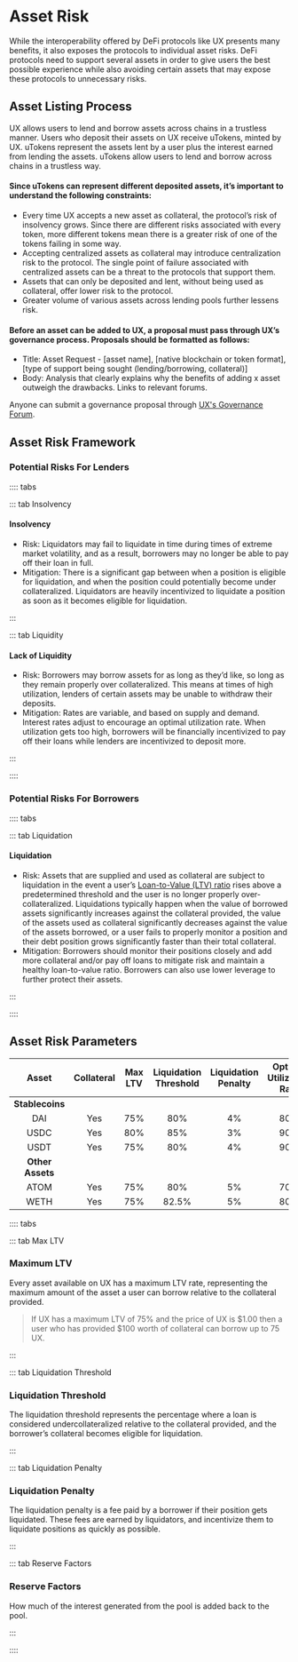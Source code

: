 # Asset Risk

While the interoperability offered by DeFi protocols like UX presents many benefits, it also exposes the protocols to individual asset risks. DeFi protocols need to support several assets in order to give users the best possible experience while also avoiding certain assets that may expose these protocols to unnecessary risks.

## Asset Listing Process

UX allows users to lend and borrow assets across chains in a trustless manner. Users who deposit their assets on UX receive uTokens, minted by UX. uTokens represent the assets lent by a user plus the interest earned from lending the assets. uTokens allow users to lend and borrow across chains in a trustless way.

#### Since uTokens can represent different deposited assets, it’s important to understand the following constraints:

* Every time UX accepts a new asset as collateral, the protocol’s risk of insolvency grows. Since there are different risks associated with every token, more different tokens mean there is a greater risk of one of the tokens failing in some way.
* Accepting centralized assets as collateral may introduce centralization risk to the protocol. The single point of failure associated with centralized assets can be a threat to the protocols that support them.
* Assets that can only be deposited and lent, without being used as collateral, offer lower risk to the protocol.
* Greater volume of various assets across lending pools further lessens risk.

#### Before an asset can be added to UX, a proposal must pass through UX’s governance process. Proposals should be formatted as follows:

* Title: Asset Request - \[asset name], \[native blockchain or token format], \[type of support being sought (lending/borrowing, collateral)]
* Body: Analysis that clearly explains why the benefits of adding x asset outweigh the drawbacks. Links to relevant forums.

Anyone can submit a governance proposal through [UX's Governance Forum](https://commonwealth.im/umee/).

## Asset Risk Framework

### Potential Risks For Lenders

:::: tabs

::: tab Insolvency

#### Insolvency

* Risk: Liquidators may fail to liquidate in time during times of extreme market volatility, and as a result, borrowers may no longer be able to pay off their loan in full.
* Mitigation: There is a significant gap between when a position is eligible for liquidation, and when the position could potentially become under collateralized. Liquidators are heavily incentivized to liquidate a position as soon as it becomes eligible for liquidation.

:::

::: tab Liquidity

#### Lack of Liquidity

* Risk: Borrowers may borrow assets for as long as they’d like, so long as they remain properly over collateralized. This means at times of high utilization, lenders of certain assets may be unable to withdraw their deposits.
* Mitigation: Rates are variable, and based on supply and demand. Interest rates adjust to encourage an optimal utilization rate. When utilization gets too high, borrowers will be financially incentivized to pay off their loans while lenders are incentivized to deposit more.

:::

::::

### Potential Risks For Borrowers

:::: tabs

::: tab Liquidation

#### Liquidation

* Risk: Assets that are supplied and used as collateral are subject to liquidation in the event a user’s [Loan-to-Value (LTV) ratio](/users/blockchain-basics/what-is-defi.md#lending-and-borrowing-in-defi) rises above a predetermined threshold and the user is no longer properly over-collateralized. Liquidations typically happen when the value of borrowed assets significantly increases against the collateral provided, the value of the assets used as collateral significantly decreases against the value of the assets borrowed, or a user fails to properly monitor a position and their debt position grows significantly faster than their total collateral.
* Mitigation: Borrowers should monitor their positions closely and add more collateral and/or pay off loans to mitigate risk and maintain a healthy loan-to-value ratio. Borrowers can also use lower leverage to further protect their assets.

:::

::::

## Asset Risk Parameters

|       Asset      | Collateral | Max LTV | Liquidation Threshold | Liquidation Penalty | Optimal Utilization Rate | Reserve Factor |
| :--------------: | :--------: | :-----: | :-------------------: | :-----------------: | :----------------------: | :------------: |
|  **Stablecoins** |            |         |                       |                     |                          |                |
|        DAI       |     Yes    |   75%   |          80%          |          4%         |            80%           |       10%      |
|       USDC       |     Yes    |   80%   |          85%          |          3%         |            90%           |       10%      |
|       USDT       |     Yes    |   75%   |          80%          |          4%         |            90%           |       10%      |
| **Other Assets** |            |         |                       |                     |                          |                |
|       ATOM       |     Yes    |   75%   |          80%          |          5%         |            70%           |       10%      |
|       WETH       |     Yes    |   75%   |         82.5%         |          5%         |            80%           |       10%      |

:::: tabs

::: tab Max LTV

### Maximum LTV

Every asset available on UX has a maximum LTV rate, representing the maximum amount of the asset a user can borrow relative to the collateral provided.

> If UX has a maximum LTV of 75% and the price of UX is $1.00 then a user who has provided $100 worth of collateral can borrow up to 75 UX.

:::

::: tab Liquidation Threshold

### Liquidation Threshold

The liquidation threshold represents the percentage where a loan is considered undercollateralized relative to the collateral provided, and the borrower’s collateral becomes eligible for liquidation.

:::

::: tab Liquidation Penalty

### Liquidation Penalty

The liquidation penalty is a fee paid by a borrower if their position gets liquidated. These fees are earned by liquidators, and incentivize them to liquidate positions as quickly as possible.

:::

::: tab Reserve Factors

### Reserve Factors

How much of the interest generated from the pool is added back to the pool.

:::

::::
